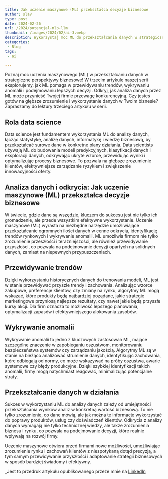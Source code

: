 ```yaml
---
title: Jak uczenie maszynowe (ML) przekształca decyzje biznesowe
author: slav
type: post
date: 2024-02-26
url: /2024/potencjal-nlp-llm
thumbnail: /images/2024/02/ai-3.webp
description: Wykorzystaj moc ML do przekształcania danych w strategiczne perspektywy biznesowe! Dowiedz się, jak ML pomaga przewidywać trendy, wykrywać anomalie i podejmować lepsze decyzje. Zwiększ przewagę konkurencyjną dzięki analizie danych z ML.
categories:
 - Blog
tags:
 - ai

---
```

Poznaj moc uczenia maszynowego (ML) w przekształcaniu danych w strategiczne perspektywy biznesowe! W trzecim artykule naszej serii eksplorujemy, jak ML pomaga w przewidywaniu trendów, wykrywaniu anomalii i podejmowaniu lepszych decyzji. Odkryj, jak analiza danych przez ML może przynieść Twojej firmie przewagę konkurencyjną. Czy jesteś gotów na głębsze zrozumienie i wykorzystanie danych w Twoim biznesie? Zapraszamy do lektury trzeciego artykułu w serii.

<!--more-->

## Rola data science
Data science jest fundamentem wykorzystania ML do analizy danych, łącząc statystykę, analizę danych, informatykę i wiedzę biznesową, by przekształcać surowe dane w konkretne plany działania. Data scientists używają ML do budowania modeli predykcyjnych, klasyfikacji danych i eksploracji danych, odkrywając ukryte wzorce, przewidując wyniki i optymalizując procesy biznesowe. To pozwala na głębsze zrozumienie klientów, efektywniejsze zarządzanie ryzykiem i zwiększenie innowacyjności oferty.

## Analiza danych i odkrycia: Jak uczenie maszynowe (ML) przekształca decyzje biznesowe
W świecie, gdzie dane są wszędzie, kluczem do sukcesu jest nie tylko ich gromadzenie, ale przede wszystkim efektywne wykorzystanie. Uczenie maszynowe (ML) wyrasta na niezbędne narzędzie umożliwiające przekształcanie ogromnych ilości danych w cenne odkrycia, identyfikację trendów rynkowych i wykrywanie anomalii. ML umożliwia firmom nie tylko zrozumienie przeszłości i teraźniejszości, ale również przewidywanie przyszłości, co pozwala na podejmowanie decyzji opartych na solidnych danych, zamiast na niepewnych przypuszczeniach.

## Przewidywanie trendów
Dzięki wykorzystaniu historycznych danych do trenowania modeli, ML jest w stanie przewidywać przyszłe trendy i zachowania. Analizując wzorce zakupowe, preferencje klientów, czy zmiany na rynku, algorytmy ML mogą wskazać, które produkty będą najbardziej pożądane, jakie strategie marketingowe przyniosą najlepsze rezultaty, czy nawet jakie będą przyszłe kursy akcji. Dla firm oznacza to możliwość lepszego planowania, optymalizacji zapasów i efektywniejszego alokowania zasobów.

## Wykrywanie anomalii
Wykrywanie anomalii to jedno z kluczowych zastosowań ML, mające szczególne znaczenie w zapobieganiu oszustwom, monitorowaniu bezpieczeństwa systemów czy zarządzaniu jakością. Algorytmy ML są w stanie na bieżąco analizować strumienie danych, identyfikując zachowania, które odbiegają od normy, co może wskazywać na próby oszustwa, awarie systemowe czy błędy produkcyjne. Dzięki szybkiej identyfikacji takich anomalii, firmy mogą natychmiast reagować, minimalizując potencjalne straty.

## Przekształcanie danych w działania
Sukces w wykorzystaniu ML do analizy danych zależy od umiejętności przekształcania wyników analiz w konkretną wartość biznesową. To nie tylko zrozumienie, co dane mówią, ale jak można te informacje wykorzystać do poprawy produktów, usług czy doświadczeń klientów. Odkrycia z analizy danych wymagają nie tylko technicznej wiedzy, ale także zrozumienia biznesu i rynku, co pozwala na podejmowanie decyzji, które realnie wpływają na rozwój firmy.

Uczenie maszynowe otwiera przed firmami nowe możliwości, umożliwiając zrozumienie rynku i zachowań klientów z niespotykaną dotąd precyzją, a tym samym przewidywanie przyszłości i adaptowanie strategii biznesowych w sposób bardziej świadomy i efektywny.


_Jest to przedruk artykułu opublikowanego przeze mnie na [LinkedIn](https://www.linkedin.com/pulse/jak-uczenie-maszynowe-ml-przekszta%2525C5%252582ca-decyzje-slawomir-jasinski-gxeke/)